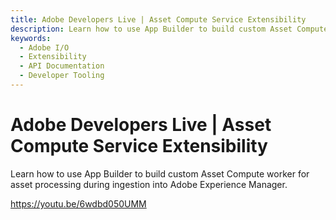 ```yaml
---
title: Adobe Developers Live | Asset Compute Service Extensibility
description: Learn how to use App Builder to build custom Asset Compute worker for asset processing during ingestion into Adobe Experience Manager. 
keywords:
  - Adobe I/O
  - Extensibility
  - API Documentation
  - Developer Tooling  
---
```


# Adobe Developers Live | Asset Compute Service Extensibility

Learn how to use App Builder to build custom Asset Compute worker for asset processing during ingestion into Adobe Experience Manager.

<Embed slots="video"/>

https://youtu.be/6wdbd050UMM
